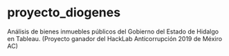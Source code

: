 # proyecto_diogenes
Análisis de bienes inmuebles públicos del Gobierno del Estado de Hidalgo en Tableau. (Proyecto ganador del HackLab Anticorrupción 2019 de Méxiro AC)
